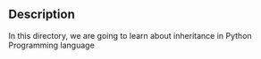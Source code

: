 ## Description
In this directory, we are going to learn about inheritance in Python Programming language
